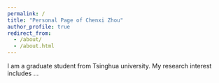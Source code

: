 ```yaml
---
permalink: /
title: "Personal Page of Chenxi Zhou"
author_profile: true
redirect_from: 
  - /about/
  - /about.html
---
```


I am a graduate student from Tsinghua university. My research interest includes ...
